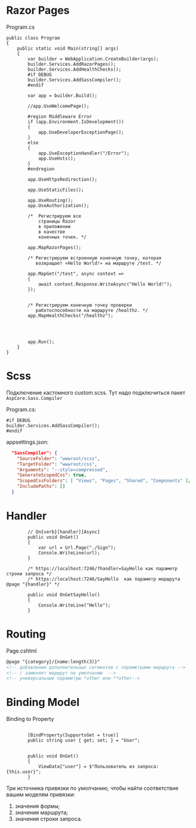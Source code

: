 # Razor Pages

Program.cs
```Csharp
public class Program
{
    public static void Main(string[] args)
    {
        var builder = WebApplication.CreateBuilder(args);
        builder.Services.AddRazorPages();
        builder.Services.AddHealthChecks();
        #if DEBUG
        builder.Services.AddSassCompiler();
        #endif

        var app = builder.Build();

        //app.UseWelcomePage();

        #region Middleware Error
        if (app.Environment.IsDevelopment())
        {
            app.UseDeveloperExceptionPage();
        }
        else
        {
            app.UseExceptionHandler("/Error");
            app.UseHsts();
        } 
        #endregion

        app.UseHttpsRedirection();

        app.UseStaticFiles();

        app.UseRouting();
        app.UseAuthorization();

        /*  Регистрируем все
            страницы Razor
            в приложении
            в качестве
            конечных точек. */

        app.MapRazorPages();

        /* Регистрируем встроенную конечную точку, которая
           возвращает «Hello World!» на маршруте /test. */

        app.MapGet("/test", async context =>
        {
            await context.Response.WriteAsync("Hello World!");
        });


        /* Регистрируем конечную точку проверки
           работоспособности на маршруте /healthz. */
        app.MapHealthChecks("/healthz");




        app.Run();
    }
}
```

# Scss

Подключение кастомного custom.scss. Тут надо подключиться пакет ```AspCore.Sass.Compiler```

Program.cs:
```Csharp
#if DEBUG
builder.Services.AddSassCompiler();
#endif
```
appsettings.json:

```json
  "SassCompiler": {
    "SourceFolder": "wwwroot/scss",
    "TargetFolder": "wwwroot/css",
    "Arguments": "--style=compressed",
    "GenerateScopedCss": true,
    "ScopedCssFolders": [ "Views", "Pages", "Shared", "Components" ],
    "IncludePaths": []
  }
```

# Handler

```Csharp
        // On{verb}[handler][Async]
        public void OnGet()
        {
            var url = Url.Page("./Sign");
            Console.WriteLine(url);
        }

        /* https://localhost:7246/?handler=SayHello как параметр строки запроса */
        /* https://localhost:7246/SayHello  как параметр маршрута @page "{handler}" */

        public void OnGetSayHello()
        {
            Console.WriteLine("Hello");
        }
```

# Routing

Page.cshtml
```html
@page "{category}/{name:length(3)}" 
<!-- добавление дополнительных сегментов с параметрами маршрута -->
<!-- / заменяет маршрут по умолчанию  -->
<!-- универсальные параметры *other или **other-->
```

# Binding Model

Binding to Property
```Csharp

        [BindProperty(SupportsGet = true)]
        public string user { get; set; } = "User";


        public void OnGet()
        {
            ViewData["user"] = $"Пользователь из запроса: {this.user}";            
        }
```

Три источника привязки по умолчанию, чтобы найти соответствие вашим моделям привязки:
1. значения формы;
2. значения маршрута;
3. значения строки запроса.

